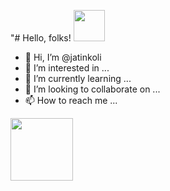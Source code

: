 "# Hello, folks! <img src="https://user-images.githubusercontent.com/73309492/188429392-6e40776a-f9bc-43fe-8886-b19a01be49de.gif" width="50px">
- 👋 Hi, I’m @jatinkoli
- 👀 I’m interested in ...
- 🌱 I’m currently learning ...
- 💞️ I’m looking to collaborate on ...
- 📫 How to reach me ...
<img src="https://user-images.githubusercontent.com/73309492/188431927-f148792b-8c13-49e0-9e29-7341b29163e7.gif" width="100px">
